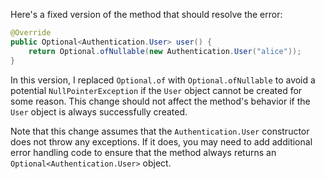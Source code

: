 Here's a fixed version of the method that should resolve the error:

```java
@Override
public Optional<Authentication.User> user() {
    return Optional.ofNullable(new Authentication.User("alice"));
}
```

In this version, I replaced `Optional.of` with `Optional.ofNullable` to avoid a potential `NullPointerException` if the `User` object cannot be created for some reason. This change should not affect the method's behavior if the `User` object is always successfully created.

Note that this change assumes that the `Authentication.User` constructor does not throw any exceptions. If it does, you may need to add additional error handling code to ensure that the method always returns an `Optional<Authentication.User>` object.